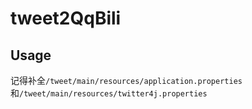 # tweet2QqBili

## Usage
记得补全```/tweet/main/resources/application.properties```和```/tweet/main/resources/twitter4j.properties```  
